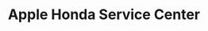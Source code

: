 ---
title: "Apple Honda Service Center"
url: /riverhead/apple-honda-service-center/
shop: Autowerkstatt
---